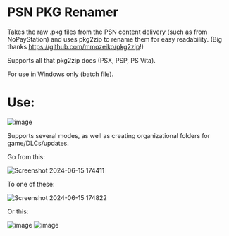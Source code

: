 # PSN PKG Renamer
Takes the raw .pkg files from the PSN content delivery (such as from NoPayStation) and uses pkg2zip to rename them for easy readability. (Big thanks https://github.com/mmozeiko/pkg2zip!)

Supports all that pkg2zip does (PSX, PSP, PS Vita).

For use in Windows only (batch file). 

# Use:

![image](https://github.com/treyus30/PSN-PKG_Renamer/assets/136277393/78eb460b-dd1b-48d3-8ee3-345fe0be1351)



Supports several modes, as well as creating organizational folders for game/DLCs/updates. 

Go from this:

![Screenshot 2024-06-15 174411](https://github.com/treyus30/PSN-PKG_Renamer/assets/136277393/fb4a8982-d97c-4272-95e7-fd99a791f44d)

To one of these:

![Screenshot 2024-06-15 174822](https://github.com/treyus30/PSN-PKG_Renamer/assets/136277393/f53a49ca-1c98-4d9e-938a-cc85c20c71b7)


Or this: 

![image](https://github.com/treyus30/PSN-PKG_Renamer/assets/136277393/75d376ba-0574-4070-b9c5-ed76392c4f2c)
![image](https://github.com/treyus30/PSN-PKG_Renamer/assets/136277393/7a2dc888-1805-4bea-97e8-2ef5f072893f)
